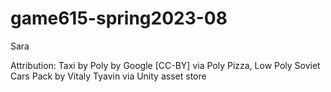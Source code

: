 # game615-spring2023-08
 Sara
 
 
 Attribution: Taxi by Poly by Google [CC-BY] via Poly Pizza, Low Poly Soviet Cars Pack by Vitaly Tyavin via Unity asset store

